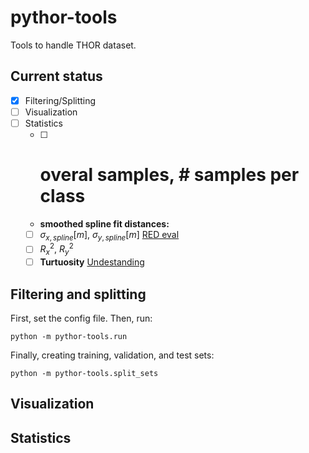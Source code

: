 # pythor-tools
Tools to handle THOR dataset.


## Current status

* [x] Filtering/Splitting
* [ ] Visualization
* [ ] Statistics
  * [ ] # overal samples, # samples per class
  * **smoothed spline fit distances:**
  * [ ] $\sigma_{x,spline}[m]$, $\sigma_{y,spline}[m]$ [RED eval](https://openaccess.thecvf.com/content_ECCVW_2018/papers/11131/Becker_RED_A_simple_but_effective_Baseline_Predictor_for_the_TrajNet_ECCVW_2018_paper.pdf) 
  * [ ] $R^2_x$, $R^2_y$
  * [ ] **Turtuosity** [Undestanding](https://link.springer.com/content/pdf/10.1007/s10109-021-00370-6.pdf)

## Filtering and splitting

First, set the config file. Then, run:

```
python -m pythor-tools.run
```

Finally, creating training, validation, and test sets:

```
python -m pythor-tools.split_sets
```

## Visualization





## Statistics